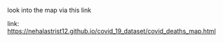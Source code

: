 look into the map via this link

link: https://nehalastrist12.github.io/covid_19_dataset/covid_deaths_map.html
